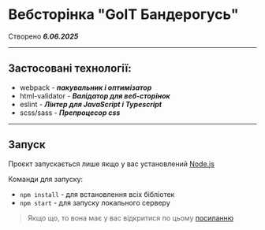 # Вебсторінка "GoIT Бандерогусь"
Створено ***6.06.2025***
***
## Застосовані технології:
- webpack - ***пакувальник і оптимізатор***
- html-validator - ***Валідатор для веб-сторінок***
- eslint - ***Лінтер для JavaScript i Typescript***
- scss/sass - ***Препроцесор css***
***
## Запуск

Проєкт запускається лише якщо у вас установлений [Node.js](https://nodejs.org/en)

Команди для запуску:
- `npm install` - для встановлення всіх бібліотек
- `npm start` - для запуску локального серверу 
>Якщо що, то вона має у вас відкритися по цьому [посиланню](http://localhost:3300/)
